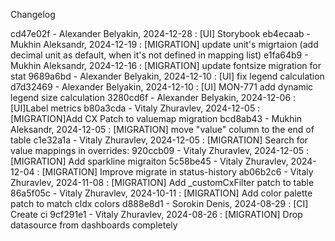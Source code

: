 Changelog

cd47e02f - Alexander Belyakin, 2024-12-28 : [UI] Storybook
eb4ecaab - Mukhin Aleksandr, 2024-12-19 : [MIGRATION] update unit's migrtaion (add decimal unit as default, when it's not defined in mapping list)
e1fa64b9 - Mukhin Aleksandr, 2024-12-16 : [MIGRATION] update fontsize migration for stat
9689a6bd - Alexander Belyakin, 2024-12-10 : [UI] fix legend calculation
d7d32469 - Alexander Belyakin, 2024-12-10 : [UI] MON-771 add dynamic legend size calculation
3280cd6f - Alexander Belyakin, 2024-12-06 : [UI]Label metrics
b80a3cda - Vitaly Zhuravlev, 2024-12-05 : [MIGRATION]Add CX Patch to valuemap migration
bcd8ab43 - Mukhin Aleksandr, 2024-12-05 : [MIGRATION] move "value" column to the end of table
c1e32a1a - Vitaly Zhuravlev, 2024-12-05 : [MIGRATION] Search for value mappings in overrides:
920ccb09 - Vitaly Zhuravlev, 2024-12-05 : [MIGRATION] Add sparkline migraiton
5c58be45 - Vitaly Zhuravlev, 2024-12-04 : [MIGRATION] Improve migrate in status-history
ab06b2c6 - Vitaly Zhuravlev, 2024-11-08 : [MIGRATION] Add _customCxFilter patch to table
86a5f05c - Vitaly Zhuravlev, 2024-10-11 : [MIGRATION] Add color palette patch to match cldx colors
d888e8d1 - Sorokin Denis, 2024-08-29 : [CI] Create ci
9cf291e1 - Vitaly Zhuravlev, 2024-08-26 : [MIGRATION] Drop datasource from dashboards completely